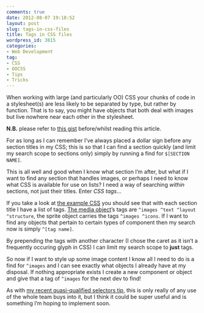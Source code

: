 ```yaml
---
comments: true
date: 2012-08-07 19:18:52
layout: post
slug: tags-in-css-files
title: Tags in CSS files
wordpress_id: 3815
categories:
- Web Development
tag:
- CSS
- OOCSS
- Tips
- Tricks
---
```


When working with large (and particularly OO) CSS your chunks of code in a
stylesheet(s) are less likely to be separated by type, but rather by function.
That is to say, you might have objects that both deal with images but live
nowhere near each other in the stylesheet.

**N.B.** please refer to [this gist](https://gist.github.com/3288478)
before/whilst reading this article.

For as long as I can remember I’ve always placed a dollar sign before any
section titles in my CSS; this is so that I can find a section quickly (and
limit my search scope to sections only) simply by running a find for
`$[SECTION NAME]`.

This is all well and good when I know what section I’m after, but what if I want
to find any section that handles images, or perhaps I need to know what CSS is available for use on lists? I need a way of searching _within_ sections, not just their titles. Enter _CSS tags_…

If you take a look at [the example CSS](https://gist.github.com/3288478) you
should see that with each section title I have a list of tags.
[The media object](http://www.stubbornella.org/content/2010/06/25/the-media-object-saves-hundreds-of-lines-of-code/)’s
tags are `^images ^text ^layout ^structure`, the sprite object carries the tags
`^images ^icons`. If I want to find any objects that pertain to certain types of
component then my search now is simply `^[tag name]`.

By prepending the tags with another character (I chose the caret as it isn’t a
frequently occuring glyph in CSS) I can limit my search scope to **just** tags.

So now if I want to style up some image content I know all I need to do is a
find for `^images` and I can see exactly what objects I already have at my
disposal. If nothing appropriate exists I create a new component or object and
give that a tag of `^images` for the next dev to find!

As with [my recent quasi-qualified selectors
tip](/2012/07/quasi-qualified-css-selectors/), this is only really of any use of
the whole team buys into it, but I think it could be super useful and is
something I’m hoping to implement soon.
